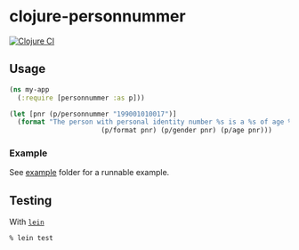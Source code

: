 # clojure-personnummer

[![Clojure CI](https://github.com/bombsimon/clojure-personnummer/actions/workflows/clojure.yml/badge.svg?branch=main)](https://github.com/bombsimon/clojure-personnummer/actions/workflows/clojure.yml)

## Usage

```clojure
(ns my-app
  (:require [personnummer :as p]))

(let [pnr (p/personnummer "199001010017")]
  (format "The person with personal identity number %s is a %s of age %s"
                       (p/format pnr) (p/gender pnr) (p/age pnr)))
```

### Example

See [example](./example/) folder for a runnable example.

## Testing

With [`lein`](https://leiningen.org/)

```sh
% lein test
```

